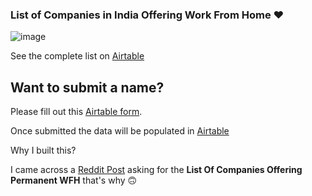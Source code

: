 ### List of Companies in India Offering Work From Home ♥


![image](https://user-images.githubusercontent.com/36589645/155925798-a666a2ac-cce3-41ca-b01f-ec03caf3bbb1.png)

See the complete list on [Airtable](https://airtable.com/shr0UmRIpI6nX9qi6/tblggGykJ8UJGeBGU/viwvTkpBC9eisSZ3e?blocks=hide)

## Want to submit a name?

Please fill out this [Airtable form](https://airtable.com/shrFW87g5TKqaP3MR).

Once submitted the data will be populated in [Airtable](https://airtable.com/shr0UmRIpI6nX9qi6/tblggGykJ8UJGeBGU/viwvTkpBC9eisSZ3e?blocks=hide)

Why I built this?

I came across a [Reddit Post](https://www.reddit.com/r/developersIndia/comments/t2p51d/need_list_the_companies_who_provide_permanent_wfh/?utm_source=share&utm_medium=web2x&context=3) asking for the **List Of Companies Offering Permanent WFH** that's why 🙃
